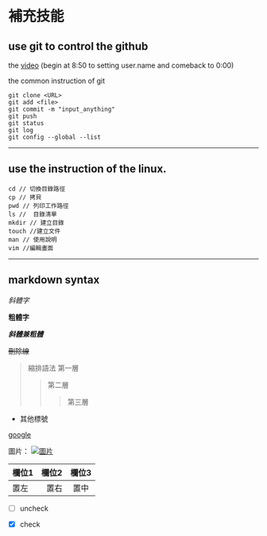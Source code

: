 #  補充技能

## use git to control the github
the [video](<https://drive.google.com/file/d/15xcSumf4d2xWc1GKnjNUqzil6V6x7RP4/view?usp=drive_link>) (begin at 8:50 to setting user.name and comeback to 0:00)

the common instruction of git
```
git clone <URL>
git add <file>
git commit -m "input_anything"
git push
git status
git log
git config --global --list
```
---
## use the instruction of the linux.
```
cd // 切換目錄路徑
cp // 拷貝
pwd // 列印工作路徑
ls //  目錄清單
mkdir // 建立目錄
touch //建立文件
man // 使用說明
vim //編輯畫面
```
---
## markdown syntax
*斜體字*

**粗體字**

***斜體兼粗體***

~~刪除線~~

>縮排語法
>第一層
>>第二層
>>>第三層

- 其他標號

[google](https://google.com "游標顯示")

圖片：
[![圖片](https://img.sportsv.net/img/article/cover/9/106629/fit-BrHFceq1A5-945x495.jpg)](https://www.google.com/url?sa=i&url=https%3A%2F%2Fwww.sportsv.net%2Farticles%2F106629&psig=AOvVaw2MCyf16OQzKfFIIHIy2-hn&ust=1695556923597000&source=images&cd=vfe&opi=89978449&ved=0CBEQjRxqFwoTCND5jfHXwIEDFQAAAAAdAAAAABAE)

| 欄位1 | 欄位2 | 欄位3 |
| :-- | --: |:--:|
| 置左  | 置右 | 置中 |


 - [ ] uncheck
 - [x] check

